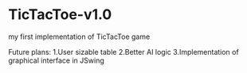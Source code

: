 # TicTacToe-v1.0
my first implementation of TicTacToe game

Future plans:
1.User sizable table
2.Better AI logic
3.Implementation of graphical interface in JSwing
